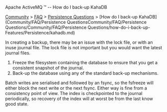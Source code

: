 Apache ActiveMQ ™ -- How do I back-up KahaDB 

[Community](community.md) > [FAQ](CommunityCommunity/Community/faq.md) > [Persistence Questions](Community/FAQCommunity/FAQ/Community/FAQ/persistence-questions.md) > [How do I back-up KahaDB](Community/FAQ/Persistence QuestionsCommunity/FAQ/Persistence Questions/Community/FAQ/Persistence Questions/how-do-i-back-up-Features/Persistence/kahadb.md)


In creating a backup, there may be an issue with the lock file, or with an inuse journal file. The lock file is not important but you would want the latest journal files.

1.  Freeze the filesystem containing the database to ensure that you get a consistent snapshot of the journal.
2.  Back-up the database using any of the standard back-up mechanisms.

Batch writes are serialised and followed by an fsync, so the fsfreeze will either block the next write or the next fsync. Either way is fine from a consistency point of view. The index is checkpointed to the journal periodically, so recovery of the index will at worst be from the last know good state.

